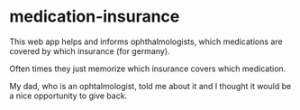 # medication-insurance
This web app helps and informs ophthalmologists, which medications are covered by which insurance (for germany).

Often times they just memorize which insurance covers which medication.

My dad, who is an ophtalmologist, told me about it and I thought it would be a nice opportunity to give back.
